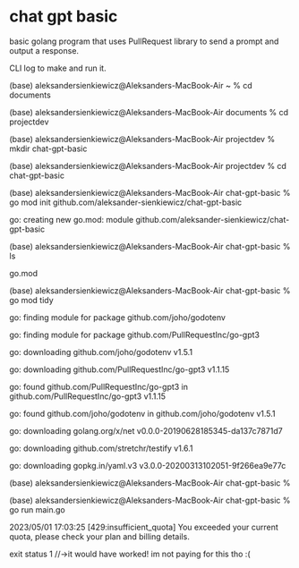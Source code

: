 # chat gpt basic
 basic golang program that uses PullRequest library to send a prompt and output a response. 



CLI log to make and run it. 



(base) aleksandersienkiewicz@Aleksanders-MacBook-Air ~ % cd documents


(base) aleksandersienkiewicz@Aleksanders-MacBook-Air documents % cd projectdev

(base) aleksandersienkiewicz@Aleksanders-MacBook-Air projectdev % mkdir chat-gpt-basic

(base) aleksandersienkiewicz@Aleksanders-MacBook-Air projectdev % cd chat-gpt-basic

(base) aleksandersienkiewicz@Aleksanders-MacBook-Air chat-gpt-basic % go mod init github.com/aleksander-sienkiewicz/chat-gpt-basic

go: creating new go.mod: module github.com/aleksander-sienkiewicz/chat-gpt-basic

(base) aleksandersienkiewicz@Aleksanders-MacBook-Air chat-gpt-basic % ls

go.mod

(base) aleksandersienkiewicz@Aleksanders-MacBook-Air chat-gpt-basic % go mod tidy 

go: finding module for package github.com/joho/godotenv

go: finding module for package github.com/PullRequestInc/go-gpt3


go: downloading github.com/joho/godotenv v1.5.1

go: downloading github.com/PullRequestInc/go-gpt3 v1.1.15

go: found github.com/PullRequestInc/go-gpt3 in github.com/PullRequestInc/go-gpt3 v1.1.15

go: found github.com/joho/godotenv in github.com/joho/godotenv v1.5.1

go: downloading golang.org/x/net v0.0.0-20190628185345-da137c7871d7

go: downloading github.com/stretchr/testify v1.6.1

go: downloading gopkg.in/yaml.v3 v3.0.0-20200313102051-9f266ea9e77c

(base) aleksandersienkiewicz@Aleksanders-MacBook-Air chat-gpt-basic % 

(base) aleksandersienkiewicz@Aleksanders-MacBook-Air chat-gpt-basic % go run main.go

2023/05/01 17:03:25 [429:insufficient_quota] You exceeded your current quota, please check your plan and billing details.

exit status 1       //->it would have worked! im not paying for this tho :( 
